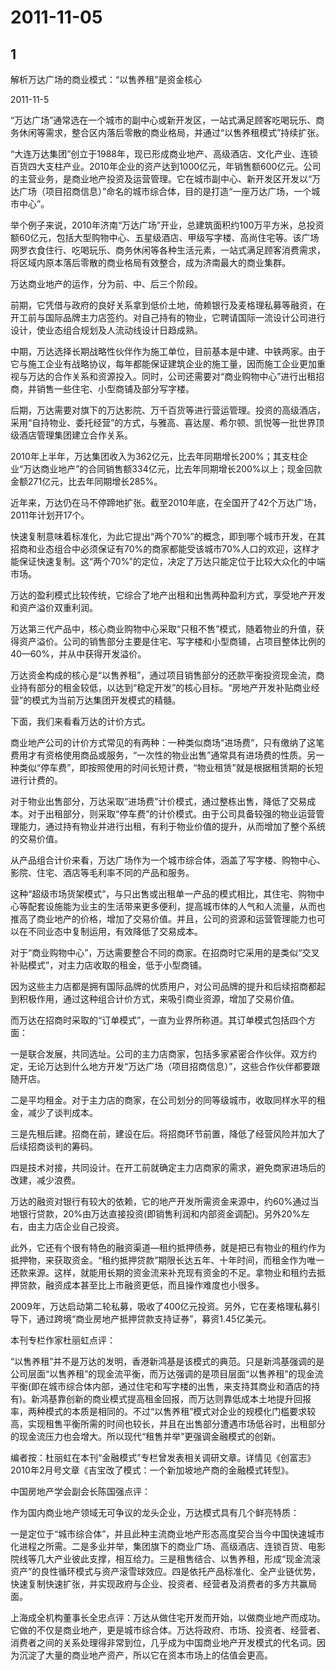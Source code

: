 # 2011-11-05

## 1

解析万达广场的商业模式：“以售养租”是资金核心

2011-11-5

“万达广场”通常选在一个城市的副中心或新开发区，一站式满足顾客吃喝玩乐、商务休闲等需求，整合区内落后零散的商业格局，并通过“以售养租模式”持续扩张。

“大连万达集团”创立于1988年，现已形成商业地产、高级酒店、文化产业、连锁百货四大支柱产业。2010年企业的资产达到1000亿元，年销售额600亿元。公司的主营业务，是商业地产投资及运营管理。它在城市副中心、新开发区开发以“万达广场（项目招商信息）”命名的城市综合体，目的是打造“一座万达广场，一个城市中心”。

举个例子来说，2010年济南“万达广场”开业，总建筑面积约100万平方米，总投资额60亿元，包括大型购物中心、五星级酒店、甲级写字楼、高尚住宅等。该广场网罗衣食住行、吃喝玩乐、商务休闲等各种生活元素，一站式满足顾客消费需求，将区域内原本落后零散的商业格局有效整合，成为济南最大的商业集群。

万达商业地产的运作，分为前、中、后三个阶段。

前期，它凭借与政府的良好关系拿到低价土地，倚赖银行及麦格理私募等融资，在开工前与国际品牌主力店签约。对自己持有的物业，它聘请国际一流设计公司进行设计，使业态组合规划及人流动线设计日趋成熟。

中期，万达选择长期战略性伙伴作为施工单位，目前基本是中建、中铁两家。由于它与施工企业有战略协议，每年都能保证建筑企业的施工量，因而施工企业更加重视与万达的合作关系和资源投入。同时，公司还需要对“商业购物中心”进行出租招商，并销售一些住宅、小型商铺及部分写字楼。

后期，万达需要对旗下的万达影院、万千百货等进行营运管理。投资的高级酒店，采用“自持物业、委托经营”的方式，与雅高、喜达屋、希尔顿、凯悦等一批世界顶级酒店管理集团建立合作关系。

2010年上半年，万达集团收入为362亿元，比去年同期增长200%；其支柱企业“万达商业地产”的合同销售额334亿元，比去年同期增长200%以上；现金回款金额271亿元，比去年同期增长285%。

近年来，万达仍在马不停蹄地扩张。截至2010年底，在全国开了42个万达广场，2011年计划开17个。

快速复制意味着标准化，为此它提出“两个70%”的概念，即到哪个城市开发，在其招商和业态组合中必须保证有70%的商家都能受该城市70%人口的欢迎，这样才能保证快速复制。这“两个70%”的定位，决定了万达只能定位于比较大众化的中端市场。

万达的盈利模式比较传统，它综合了地产出租和出售两种盈利方式，享受地产开发和资产溢价双重利润。

万达第三代产品中，核心商业购物中心采取“只租不售”模式，随着物业的升值，获得资产溢价。公司的销售部分主要是住宅、写字楼和小型商铺，占项目整体比例的40—60%，并从中获得开发溢价。

万达资金构成的核心是“以售养租”，通过项目销售部分的还款平衡投资现金流，商业持有部分的租金较低，以达到“稳定开发”的核心目标。“房地产开发补贴商业经营”的模式为当前万达集团开发模式的精髓。

下面，我们来看看万达的计价方式。

商业地产公司的计价方式常见的有两种：一种类似商场“进场费”，只有缴纳了这笔费用才有资格使用商品或服务，“一次性的物业出售”通常具有进场费的性质。另一种类似“停车费”，即按照使用的时间长短计费，“物业租赁”就是根据租赁期的长短进行计费的。

对于物业出售部分，万达采取“进场费”计价模式，通过整栋出售，降低了交易成本。对于出租部分，则采取“停车费”的计价模式。由于公司具备较强的物业运营管理能力，通过持有物业并进行出租，有利于物业价值的提升，从而增加了整个系统的交易价值。

从产品组合计价来看，万达广场作为一个城市综合体，涵盖了写字楼、购物中心、影院、住宅、酒店等毛利率不同的产品和服务。

这种“超级市场货架模式”，与只出售或出租单一产品的模式相比，其住宅、购物中心等配套设施能为业主的生活带来更多便利，提高城市体的人气和人流量，从而也推高了商业地产的价格，增加了交易价值。并且，公司的资源和运营管理能力也可以在不同业态中复制运用，有效降低了交易成本。

对于“商业购物中心”，万达需要整合不同的商家。在招商时它采用的是类似“交叉补贴模式”，对主力店收取的租金，低于小型商铺。

因为这些主力店都是拥有国际品牌的优质用户，对公司品牌的提升和后续招商都起到积极作用，通过这种组合计价方式，来吸引商业资源，增加了交易价值。

而万达在招商时采取的“订单模式”，一直为业界所称道。其订单模式包括四个方面：

一是联合发展，共同选址。公司的主力店商家，包括多家紧密合作伙伴。双方约定，无论万达到什么地方开发“万达广场（项目招商信息）”，这些合作伙伴都要跟随开店。

二是平均租金。对于主力店的商家，在公司划分的同等级城市，收取同样水平的租金，减少了谈判成本。

三是先租后建。招商在前，建设在后。将招商环节前置，降低了经营风险并加大了后续招商谈判的筹码。

四是技术对接，共同设计。在开工前就确定主力店商家的需求，避免商家进场后的改建，减少浪费。

万达的融资对银行有较大的依赖，它的地产开发所需资金来源中，约60%通过当地银行贷款，20%由万达直接投资(即销售利润和内部资金调配)。另外20%左右，由主力店企业自己投资。

此外，它还有个很有特色的融资渠道—租约抵押债券，就是把已有物业的租约作为抵押物，来获取资金。“租约抵押贷款”期限长达五年、十年时间，而租金作为唯一还款来源。这样，就能用长期的资金流来补充现有资金的不足。拿物业和租约去抵押贷款，融资成本甚至比上市融资更低，而且操作难度也小很多。

2009年，万达启动第二轮私募，吸收了400亿元投资。另外，它在麦格理私募引导下，通过跨境“商业房地产抵押贷款支持证券”，募资1.45亿美元。

本刊专栏作家杜丽虹点评：

“以售养租”并不是万达的发明，香港新鸿基是该模式的典范。只是新鸿基强调的是公司层面“以售养租”的现金流平衡，而万达强调的是项目层面“以售养租”的现金流平衡(即在城市综合体内部，通过住宅和写字楼的出售，来支持其商业和酒店的持有)。新鸿基靠创新的商业模式提高租金回报，而万达则靠低成本土地提升回报率，两种模式的本质是相同的。不过“以售养租”模式对企业的规模化门槛要求较高，实现租售平衡所需的时间也较长，并且在出售部分遭遇市场低谷时，出租部分的现金流压力也会增大。所以现代“租售并举”更强调金融模式的创新。

编者按：杜丽虹在本刊“金融模式”专栏曾发表相关调研文章。详情见《创富志》2010年2月号文章《吉宝改了模式：一个新加坡地产商的金融模式转型》。

中国房地产学会副会长陈国强点评：

作为国内商业地产领域无可争议的龙头企业，万达模式具有几个鲜亮特质：

一是定位于“城市综合体”，并且此种主流商业地产形态高度契合当今中国快速城市化进程之所需。二是多业并举，集团旗下的商业广场、高级酒店、连锁百货、电影院线等几大产业彼此支撑，相互给力。三是租售结合、以售养租，形成“现金流滚资产”的良性循环模式与资产滚雪球效应。四是依托产品标准化、全产业链优势，快速复制快速扩张，并实现政府与企业、投资者、经营者及消费者的多方共赢局面。

上海成全机构董事长全忠点评：万达从做住宅开发而开始，以做商业地产而成功。它做的不仅是商业地产，更是城市综合体。万达将政府、市场、投资者、经营者、消费者之间的关系处理得非常到位，几乎成为中国商业地产开发模式的代名词。因为沉淀了大量的商业地产资产，所以它在资本市场上的估值会更高。

